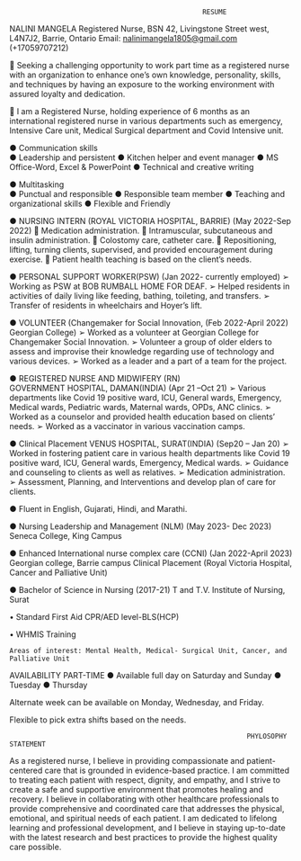                                                     RESUME
NALINI MANGELA
Registered Nurse, BSN
42, Livingstone Street west, L4N7J2, Barrie, Ontario
Email: nalinimangela1805@gmail.com (+17059707212)



	Seeking a challenging opportunity to work part time as a registered nurse with an organization to enhance one’s own knowledge, personality, skills, and techniques by having an exposure to the working environment with assured loyalty and dedication.



	I am a Registered Nurse, holding experience of 6 months as an international registered nurse in various departments such as emergency, Intensive Care unit, Medical Surgical department and Covid Intensive unit.

 

●	Communication skills	
●	Leadership and persistent
●	Kitchen helper and event manager
●	MS Office-Word, Excel & PowerPoint
●	Technical and creative writing

●	Multitasking		
●	Punctual and responsible
●	Responsible team member
●	Teaching and organizational skills
●	Flexible and Friendly 



●	NURSING INTERN (ROYAL VICTORIA HOSPITAL, BARRIE)	 (May 2022-Sep 2022)
	Medication administration.
	Intramuscular, subcutaneous and insulin administration.
	Colostomy care, catheter care.
	Repositioning, lifting, turning clients, supervised, and provided encouragement during exercise.
	Patient health teaching is based on the client’s needs.

●	PERSONAL SUPPORT WORKER(PSW)			(Jan 2022- currently employed)
➢	Working as PSW at BOB RUMBALL HOME FOR DEAF. 
➢	Helped residents in activities of daily living like feeding, bathing, toileting, and transfers.
➢	Transfer of residents in wheelchairs and Hoyer’s lift.

●	VOLUNTEER (Changemaker for Social Innovation, 		(Feb 2022-April 2022)
Georgian College)
➢	Worked as a volunteer at Georgian College for Changemaker Social Innovation.
➢	Volunteer a group of older elders to assess and improvise their knowledge regarding use of technology and various devices.
➢	Worked as a leader and a part of a team for the project.



●	REGISTERED NURSE AND MIDWIFERY (RN)		
GOVERNMENT HOSPITAL, DAMAN(INDIA)			(Apr 21 –Oct 21)
➢	Various departments like Covid 19 positive ward, ICU, General wards, Emergency, Medical wards, Pediatric wards, Maternal wards, OPDs, ANC clinics.
➢	Worked as a counselor and provided health education based on clients’ needs.
➢	Worked as a vaccinator in various vaccination camps.

●	Clinical Placement
VENUS HOSPITAL, SURAT(INDIA)				 (Sep20 – Jan 20)
➢	Worked in fostering patient care in various health departments like Covid 19 positive ward, ICU, General wards, Emergency, Medical wards.
➢	Guidance and counseling to clients as well as relatives.
➢	Medication administration.
➢	Assessment, Planning, and Interventions and develop plan of care for clients.




●	Fluent in English, Gujarati, Hindi, and Marathi.



●	Nursing Leadership and Management (NLM) 				(May 2023- Dec 2023)
Seneca College, King Campus

●	Enhanced International nurse complex care (CCNI)			(Jan 2022-April 2023)
Georgian college, Barrie campus
Clinical Placement (Royal Victoria Hospital, Cancer and Palliative Unit)

●	Bachelor of Science in Nursing						(2017-21)
T and T.V. Institute of Nursing, Surat

•	Standard First Aid CPR/AED level-BLS(HCP)

•	WHMIS Training


	Areas of interest: Mental Health, Medical- Surgical Unit, Cancer, and Palliative Unit



AVAILABILITY
                                                            PART-TIME
●	Available full day on Saturday and Sunday
●	Tuesday
●	Thursday

Alternate week can be available on Monday, Wednesday, and Friday.

Flexible to pick extra shifts based on the needs.

                                                               PHYLOSOPHY STATEMENT 
As a registered nurse, I believe in providing compassionate and patient-centered care that is grounded in evidence-based practice. I am committed to treating each patient with respect, dignity, and empathy, and I strive to create a safe and supportive environment that promotes healing and recovery. I believe in collaborating with other healthcare professionals to provide comprehensive and coordinated care that addresses the physical, emotional, and spiritual needs of each patient. I am dedicated to lifelong learning and professional development, and I believe in staying up-to-date with the latest research and best practices to provide the highest quality care possible.



